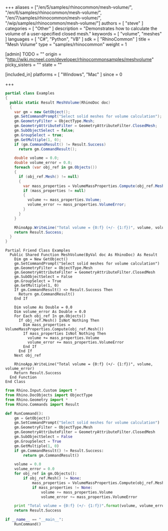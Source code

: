 +++
aliases = ["/en/5/samples/rhinocommon/mesh-volume/", "/en/6/samples/rhinocommon/mesh-volume/", "/en/7/samples/rhinocommon/mesh-volume/", "/wip/samples/rhinocommon/mesh-volume/"]
authors = [ "steve" ]
categories = [ "Other" ]
description = "Demonstrates how to calculate the volume of a user-specified closed mesh."
keywords = [ "volume", "meshes" ]
languages = [ "C#", "Python", "VB" ]
sdk = [ "RhinoCommon" ]
title = "Mesh Volume"
type = "samples/rhinocommon"
weight = 1

[admin]
TODO = ""
origin = "http://wiki.mcneel.com/developer/rhinocommonsamples/meshvolume"
picky_sisters = ""
state = ""

[included_in]
platforms = [ "Windows", "Mac" ]
since = 0

+++

<div class="codetab-content" id="cs">

```cs
partial class Examples
{
  public static Result MeshVolume(RhinoDoc doc)
  {
    var gm = new GetObject();
    gm.SetCommandPrompt("Select solid meshes for volume calculation");
    gm.GeometryFilter = ObjectType.Mesh;
    gm.GeometryAttributeFilter = GeometryAttributeFilter.ClosedMesh;
    gm.SubObjectSelect = false;
    gm.GroupSelect = true;
    gm.GetMultiple(1, 0);
    if (gm.CommandResult() != Result.Success)
      return gm.CommandResult();

    double volume = 0.0;
    double volume_error = 0.0;
    foreach (var obj_ref in gm.Objects())
    {
      if (obj_ref.Mesh() != null)
      {
        var mass_properties = VolumeMassProperties.Compute(obj_ref.Mesh());
        if (mass_properties != null)
        {
          volume += mass_properties.Volume;
          volume_error += mass_properties.VolumeError;
        }
      }
    }

    RhinoApp.WriteLine("Total volume = {0:f} (+/- {1:f})", volume, volume_error);
    return Result.Success;
  }
}
```

</div>


<div class="codetab-content" id="vb">

```vbnet
Partial Friend Class Examples
  Public Shared Function MeshVolume(ByVal doc As RhinoDoc) As Result
	Dim gm = New GetObject()
	gm.SetCommandPrompt("Select solid meshes for volume calculation")
	gm.GeometryFilter = ObjectType.Mesh
	gm.GeometryAttributeFilter = GeometryAttributeFilter.ClosedMesh
	gm.SubObjectSelect = False
	gm.GroupSelect = True
	gm.GetMultiple(1, 0)
	If gm.CommandResult() <> Result.Success Then
	  Return gm.CommandResult()
	End If

	Dim volume As Double = 0.0
	Dim volume_error As Double = 0.0
	For Each obj_ref In gm.Objects()
	  If obj_ref.Mesh() IsNot Nothing Then
		Dim mass_properties = VolumeMassProperties.Compute(obj_ref.Mesh())
		If mass_properties IsNot Nothing Then
		  volume += mass_properties.Volume
		  volume_error += mass_properties.VolumeError
		End If
	  End If
	Next obj_ref

	RhinoApp.WriteLine("Total volume = {0:f} (+/- {1:f})", volume, volume_error)
	Return Result.Success
  End Function
End Class
```

</div>


<div class="codetab-content" id="py">

```python
from Rhino.Input.Custom import *
from Rhino.DocObjects import ObjectType
from Rhino.Geometry import *
from Rhino.Commands import Result

def RunCommand():
    gm = GetObject()
    gm.SetCommandPrompt("Select solid meshes for volume calculation")
    gm.GeometryFilter = ObjectType.Mesh
    gm.GeometryAttributeFilter = GeometryAttributeFilter.ClosedMesh
    gm.SubObjectSelect = False
    gm.GroupSelect = True
    gm.GetMultiple(1, 0)
    if gm.CommandResult() != Result.Success:
        return gm.CommandResult()

    volume = 0.0
    volume_error = 0.0
    for obj_ref in gm.Objects():
        if obj_ref.Mesh() != None:
            mass_properties = VolumeMassProperties.Compute(obj_ref.Mesh())
            if mass_properties != None:
                volume += mass_properties.Volume
                volume_error += mass_properties.VolumeError

    print "Total volume = {0:f} (+/- {1:f})".format(volume, volume_error)
    return Result.Success

if __name__ == "__main__":
    RunCommand()
```

</div>
